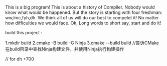 This is a big program!
This is about a history of Compiler.
Nobody would know what would be happened.
But the story is starting with four freshman:
ww,lmc,fyh,dh.
We think all of us will do our best to compelet it!
No matter how difficulties we would face.
Ok,
Long words to short say,
start and do it!


build this project :

1.mkdir build
2.cmake -B build -G Ninja
3.cmake --build build //告诉CMake在build目录中查找Ninja构建文件，并使用Ninja执行构建操作


// for dh +700
